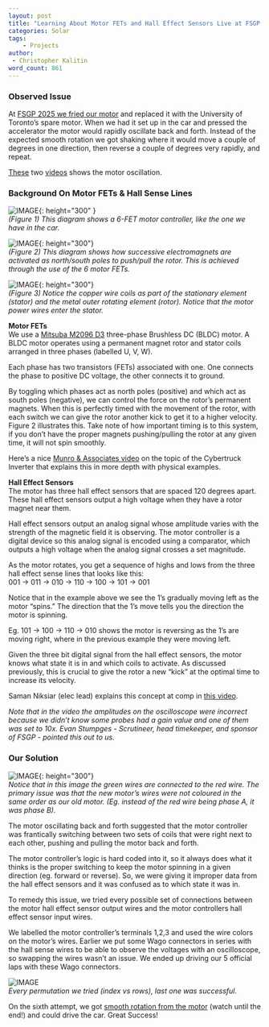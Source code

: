```yaml
---
layout: post
title: "Learning About Motor FETs and Hall Effect Sensors Live at FSGP 2025"
categories: Solar
tags:
    - Projects
author:
 - Christopher Kalitin
word_count: 861
---
```

<head>
    <meta property="og:image" content="{{site.url}}/assets/images/motor-hall-sensors/6FETs.png">
</head>

### **Observed Issue**

At [FSGP 2025 we fried our motor](https://ckalitin.github.io/solar/2025/07/07/ubc-fsgp-2025.html) and replaced it with the University of Toronto’s spare motor. When we had it set up in the car and pressed the accelerator the motor would rapidly oscillate back and forth. Instead of the expected smooth rotation we got shaking where it would move a couple of degrees in one direction, then reverse a couple of degrees very rapidly, and repeat.

[These](https://drive.google.com/file/d/1F5dOqEp4PRlCYW6mMxXftuAmcUdNVAhc/view?usp=drive_link) two [videos](https://drive.google.com/file/d/1aUCpvb7H_-Id2E_v3IPbg5WM-gfGJ7ds/view?usp=drive_link) shows the motor oscillation.

### **Background On Motor FETs & Hall Sense Lines**

![IMAGE](/assets/images/motor-hall-sensors/6FETs.png){: height="300" }  
*(Figure 1\) This diagram shows a 6-FET motor controller, like the one we have in the car.*

![IMAGE](/assets/images/motor-hall-sensors/3-Phases.gif){: height="300"}  
*(Figure 2\) This diagram shows how successive electromagnets are activated as north/south poles to push/pull the rotor. This is achieved through the use of the 6 motor FETs.*

![IMAGE](/assets/images/motor-hall-sensors/Mitsuba-At-Comp.jpg){: height="300"}  
*(Figure 3\) Notice the copper wire coils as part of the stationary element (stator) and the metal outer rotating element (rotor). Notice that the motor power wires enter the stator.*

**Motor FETs**  
We use a [Mitsuba M2096 D3](https://www.mitsuba.co.jp/scr/product/m2096-iii.html) three-phase Brushless DC (BLDC) motor. A BLDC motor operates using a permanent magnet rotor and stator coils arranged in three phases (labelled U, V, W).

Each phase has two transistors (FETs) associated with one. One connects the phase to positive DC voltage, the other connects it to ground. 

By toggling which phases act as north poles (positive) and which act as south poles (negative), we can control the force on the rotor’s permanent magnets. When this is perfectly timed with the movement of the rotor, with each switch we can give the rotor another kick to get it to a higher velocity. Figure 2 illustrates this. Take note of how important timing is to this system, if you don’t have the proper magnets pushing/pulling the rotor at any given time, it will not spin smoothly.

Here’s a nice [Munro & Associates video](https://www.youtube.com/watch?v=E9-uQMkNqvM) on the topic of the Cybertruck Inverter that explains this in more depth with physical examples.

**Hall Effect Sensors**  
The motor has three hall effect sensors that are spaced 120 degrees apart. These hall effect sensors output a high voltage when they have a rotor magnet near them.

Hall effect sensors output an analog signal whose amplitude varies with the strength of the magnetic field it is observing. The motor controller is a digital device so this analog signal is encoded using a comparator, which outputs a high voltage when the analog signal crosses a set magnitude. 

As the motor rotates, you get a sequence of highs and lows from the three hall effect sense lines that looks like this:  
001 \-\> 011 \-\> 010 \-\> 110 \-\> 100 \-\> 101 \-\> 001

Notice that in the example above we see the 1’s gradually moving left as the motor “spins.” The direction that the 1’s move tells you the direction the motor is spinning.

Eg. 101 \-\> 100 \-\> 110 \-\> 010 shows the motor is reversing as the 1’s are moving right, where in the previous example they were moving left.

Given the three bit digital signal from the hall effect sensors, the motor knows what state it is in and which coils to activate. As discussed previously, this is crucial to give the rotor a new “kick” at the optimal time to increase its velocity.

Saman Niksiar (elec lead) explains this concept at comp in [this video](https://drive.google.com/file/d/12kFICC34EynzxLJvv5koBksaCCAeopOD/view?usp=drive_link).

*Note that in the video the amplitudes on the oscilloscope were incorrect because we didn’t know some probes had a gain value and one of them was set to 10x. Evan Stumpges \- Scrutineer, head timekeeper, and sponsor of FSGP \- pointed this out to us.*

### **Our Solution**

![IMAGE](/assets/images/motor-hall-sensors/Wagos.jpg){: height="300"}  
*Notice that in this image the green wires are connected to the red wire. The primary issue was that the new motor’s wires were not coloured in the same order as our old motor. (Eg. instead of the red wire being phase A, it was phase B).*

The motor oscillating back and forth suggested that the motor controller was frantically switching between two sets of coils that were right next to each other, pushing and pulling the motor back and forth.

The motor controller’s logic is hard coded into it, so it always does what it thinks is the proper switching to keep the motor spinning in a given direction (eg. forward or reverse). So, we were giving it improper data from the hall effect sensors and it was confused as to which state it was in.

To remedy this issue, we tried every possible set of connections between the motor hall effect sensor output wires and the motor controllers hall effect sensor input wires.

We labelled the motor controller’s terminals 1,2,3 and used the wire colors on the motor’s wires. Earlier we put some Wago connectors in series with the hall sense wires to be able to observe the voltages with an oscilloscope, so swapping the wires wasn’t an issue. We ended up driving our 5 official laps with these Wago connectors.

![IMAGE](/assets/images/motor-hall-sensors/table.png)  
*Every permutation we tried (index vs rows), last one was successful.*

On the sixth attempt, we got [smooth rotation from the motor](https://drive.google.com/file/d/1cmtJa5CVsqQHUD_2m_hvauho_JLfxWzo/view?usp=drive_link) (watch until the end!) and could drive the car. Great Success!